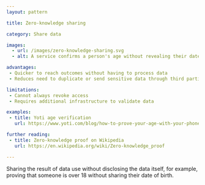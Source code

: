 ```yaml
---
layout: pattern

title: Zero-knowledge sharing

category: Share data

images:
  - url: /images/zero-knowledge-sharing.svg
  - alt: A service confirms a person's age without revealing their date of birth to a second device.

advantages:
 - Quicker to reach outcomes without having to process data
 - Reduces need to duplicate or send sensitive data through third parties

limitations:
 - Cannot always revoke access
 - Requires additional infrastructure to validate data

examples:
 - title: Yoti age verification
   url: https://www.yoti.com/blog/how-to-prove-your-age-with-your-phone/

further reading:
 - title: Zero-knowledge proof on Wikipedia
   url: https://en.wikipedia.org/wiki/Zero-knowledge_proof

---
```


Sharing the result of data use without disclosing the data itself, for example, proving that someone is over 18 without sharing their date of birth.
